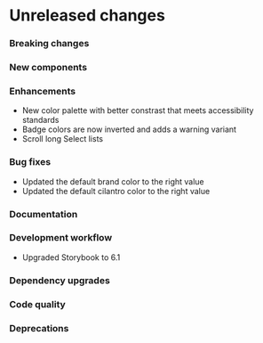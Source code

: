 # Unreleased changes

### Breaking changes

### New components

### Enhancements

- New color palette with better constrast that meets accessibility standards
- Badge colors are now inverted and adds a warning variant
- Scroll long Select lists

### Bug fixes

- Updated the default brand color to the right value
- Updated the default cilantro color to the right value

### Documentation

### Development workflow

- Upgraded Storybook to 6.1

### Dependency upgrades

### Code quality

### Deprecations
